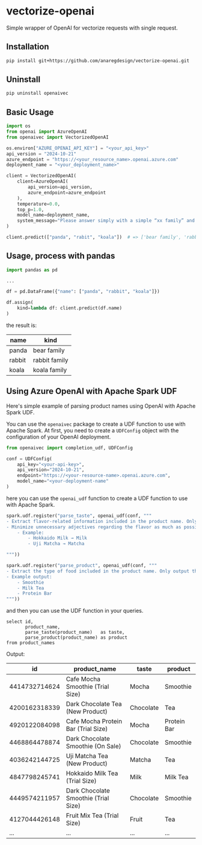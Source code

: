 # vectorize-openai

Simple wrapper of OpenAI for vectorize requests with single request.

## Installation

```bash
pip install git+https://github.com/anaregdesign/vectorize-openai.git
```

## Uninstall

```bash
pip uninstall openaivec
```

## Basic Usage

```python
import os
from openai import AzureOpenAI
from openaivec import VectorizedOpenAI

os.environ["AZURE_OPENAI_API_KEY"] = "<your_api_key>"
api_version = "2024-10-21"
azure_endpoint = "https://<your_resource_name>.openai.azure.com"
deployment_name = "<your_deployment_name>"

client = VectorizedOpenAI(
    client=AzureOpenAI(
        api_version=api_version,
        azure_endpoint=azure_endpoint
    ),
    temperature=0.0,
    top_p=1.0,
    model_name=deployment_name,
    system_message="Please answer simply with a simple “xx family” and do not output anything else."
)

client.predict(["panda", "rabit", "koala"])  # => ['bear family', 'rabbit family', 'koala family']
```


## Usage, process with pandas

```python
import pandas as pd

...

df = pd.DataFrame({"name": ["panda", "rabbit", "koala"]})

df.assign(
    kind=lambda df: client.predict(df.name)
)
```

the result is:

| name   | kind          |
|--------|---------------|
| panda  | bear family   |
| rabbit | rabbit family |
| koala  | koala family  |

## Using Azure OpenAI with Apache Spark UDF

Here's simple example of parsing product names using OpenAI with Apache Spark UDF.

You can use the `openaivec` package to create a UDF function to use with Apache Spark.
At first, you need to create a `UDFConfig` object with the configuration of your OpenAI deployment.

```python
from openaivec import completion_udf, UDFConfig

conf = UDFConfig(
    api_key="<your-api-key>",
    api_version="2024-10-21",
    endpoint="https://<your-resource-name>.openai.azure.com",
    model_name="<your-deployment-name"
)

```

here you can use the `openai_udf` function to create a UDF function to use with Apache Spark.

```python
spark.udf.register("parse_taste", openai_udf(conf, """
- Extract flavor-related information included in the product name. Only output the flavor name concisely, and nothing else.  
- Minimize unnecessary adjectives regarding the flavor as much as possible.  
    - Example:  
        - Hokkaido Milk → Milk  
        - Uji Matcha → Matcha  

"""))

spark.udf.register("parse_product", openai_udf(conf, """
- Extract the type of food included in the product name. Only output the food category and nothing else.  
- Example output:  
    - Smoothie  
    - Milk Tea  
    - Protein Bar  
"""))
```

and then you can use the UDF function in your queries.

```sparksql
select id,
       product_name,
       parse_taste(product_name)   as taste,
       parse_product(product_name) as product
from product_names
```

Output:

| id            | product_name                         | taste     | product     |
|---------------|--------------------------------------|-----------|-------------|
| 4414732714624 | Cafe Mocha Smoothie (Trial Size)     | Mocha     | Smoothie    |
| 4200162318339 | Dark Chocolate Tea (New Product)     | Chocolate | Tea         |
| 4920122084098 | Cafe Mocha Protein Bar (Trial Size)  | Mocha     | Protein Bar |
| 4468864478874 | Dark Chocolate Smoothie (On Sale)    | Chocolate | Smoothie    |
| 4036242144725 | Uji Matcha Tea (New Product)         | Matcha    | Tea         |
| 4847798245741 | Hokkaido Milk Tea (Trial Size)       | Milk      | Milk Tea    |
| 4449574211957 | Dark Chocolate Smoothie (Trial Size) | Chocolate | Smoothie    |
| 4127044426148 | Fruit Mix Tea (Trial Size)           | Fruit     | Tea         |
| ...           | ...                                  | ...       | ...         |




